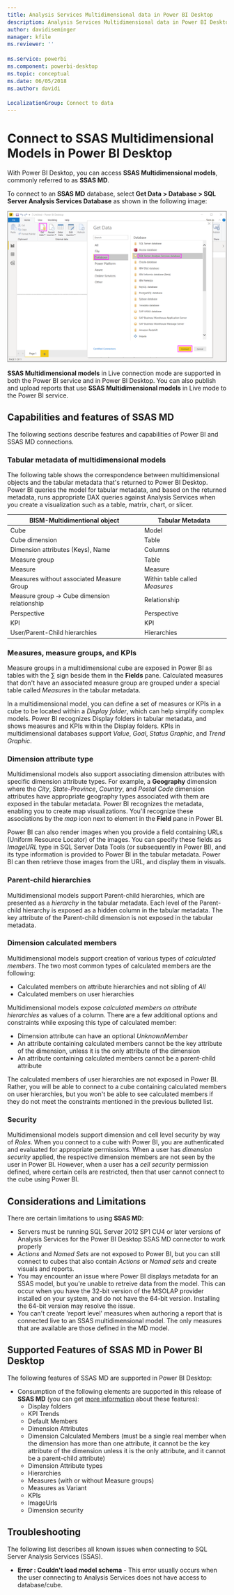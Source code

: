 ```yaml
---
title: Analysis Services Multidimensional data in Power BI Desktop
description: Analysis Services Multidimensional data in Power BI Desktop
author: davidiseminger
manager: kfile
ms.reviewer: ''

ms.service: powerbi
ms.component: powerbi-desktop
ms.topic: conceptual
ms.date: 06/05/2018
ms.author: davidi

LocalizationGroup: Connect to data
---
```

# Connect to SSAS Multidimensional Models in Power BI Desktop
With Power BI Desktop, you can access **SSAS Multidimensional models**, commonly referred to as **SSAS MD**.

To connect to an **SSAS MD** database, select **Get Data &gt; Database &gt; SQL Server Analysis Services Database** as shown in the following image:

![](media/desktop-ssas-multidimensional/ssas-multidimensional-2.png)

**SSAS Multidimensional models** in Live connection mode are supported in both the Power BI service and in Power BI Desktop. You can also publish and upload reports that use **SSAS Multidimensional models** in Live mode to the Power BI service.

## Capabilities and features of SSAS MD
The following sections describe features and capabilities of Power BI and SSAS MD connections.

### Tabular metadata of multidimensional models
The following table shows the correspondence between multidimensional objects and the tabular metadata that's returned to Power BI Desktop. Power BI queries the model for tabular metadata, and based on the returned metadata, runs appropriate DAX queries against Analysis Services when you create a visualization such as a table, matrix, chart, or slicer.

| BISM-Multidimentional object | Tabular Metadata |
| --- | --- |
| Cube |Model |
| Cube dimension |Table |
| Dimension attributes (Keys), Name |Columns |
| Measure group |Table |
| Measure |Measure |
| Measures without associated Measure Group |Within table called *Measures* |
| Measure group -> Cube dimension relationship |Relationship |
| Perspective |Perspective |
| KPI |KPI |
| User/Parent-Child hierarchies |Hierarchies |

### Measures, measure groups, and KPIs
Measure groups in a multidimensional cube are exposed in Power BI as tables with the ∑ sign beside them in the **Fields** pane. Calculated measures that don't have an associated measure group are grouped under a special table called *Measures* in the tabular metadata.

In a multidimensional model, you can define a set of measures or KPIs in a cube to be located within a *Display folder*, which can help simplify complex models. Power BI recognizes Display folders in tabular metadata, and shows measures and KPIs within the Display folders. KPIs in multidimensional databases support *Value*, *Goal*, *Status Graphic*, and *Trend Graphic*.

### Dimension attribute type
Multidimensional models also support associating dimension attributes with specific dimension attribute types. For example, a **Geography** dimension where the *City*, *State-Province*, *Country*, and *Postal Code* dimension attributes have appropriate geography types associated with them are exposed in the tabular metadata. Power BI recognizes the metadata, enabling you to create map visualizations. You'll recognize these associations by the *map* icon next to element in the **Field** pane in Power BI.

Power BI can also render images when you provide a field containing URLs (Uniform Resource Locator) of the images. You can specify these fields as *ImageURL* type in SQL Server Data Tools (or subsequently in Power BI), and its type information is provided to Power BI in the tabular metadata. Power BI can then retrieve those images from the URL, and display them in visuals.

### Parent-child hierarchies
Multidimensional models support Parent-child hierarchies, which are presented as a *hierarchy* in the tabular metadata. Each level of the Parent-child hierarchy is exposed as a hidden column in the tabular metadata. The key attribute of the Parent-child dimension is not exposed in the tabular metadata.

### Dimension calculated members
Multidimensional models support creation of various types of *calculated members*. The two most common types of calculated members are the following:

* Calculated members on attribute hierarchies and not sibling of *All*
* Calculated members on user hierarchies

Multidimensional models expose *calculated members on attribute hierarchies* as values of a column. There are a few additional options and constraints while exposing this type of calculated member:

* Dimension attribute can have an optional *UnknownMember*
* An attribute containing calculated members cannot be the key attribute of the dimension, unless it is the only attribute of the dimension
* An attribute containing calculated members cannot be a parent-child attribute

The calculated members of user hierarchies are not exposed in Power BI. Rather, you will be able to connect to a cube containing calculated members on user hierarchies, but you won't be able to see calculated members if they do not meet the constraints mentioned in the previous bulleted list.

### Security
Multidimensional models support dimension and cell level security by way of *Roles*. When you connect to a cube with Power BI, you are authenticated and evaluated for appropriate permissions. When a user has *dimension security* applied, the respective dimension members are not seen by the user in Power BI. However, when a user has a *cell security* permission defined, where certain cells are restricted, then that user cannot connect to the cube using Power BI.

## Considerations and Limitations
There are certain limitations to using **SSAS MD**:

* Servers must be running SQL Server 2012 SP1 CU4 or later versions of Analysis Services for the Power BI Desktop SSAS MD connector to work properly
* *Actions* and *Named Sets* are not exposed to Power BI, but you can still connect to cubes that also contain *Actions* or *Named sets* and create visuals and reports.
* You may encounter an issue where Power BI displays metadata for an SSAS model, but you're unable to retreive data from the model. This can occur when you have the 32-bit version of the MSOLAP provider installed on your system, and do not have the 64-bit version. Installing the 64-bit version may resolve the issue.
* You can't create 'report level' measures when authoring a report that is connected live to an SSAS multidimensional model. The only measures that are available are those defined in the MD model.

## Supported Features of SSAS MD in Power BI Desktop
The following features of SSAS MD are supported in Power BI Desktop:

* Consumption of the following elements are supported in this release of **SSAS MD** (you can get [more information](https://msdn.microsoft.com/library/jj969574.aspx) about these features):
  * Display folders
  * KPI Trends
  * Default Members
  * Dimension Attributes
  * Dimension Calculated Members (must be a single real member when the dimension has more than one attribute, it cannot be the key attribute of the dimension unless it is the only attribute, and it cannot be a parent-child attribute)
  * Dimension Attribute types
  * Hierarchies
  * Measures (with or without Measure groups)
  * Measures as Variant
  * KPIs
  * ImageUrls
  * Dimension security

## Troubleshooting 
The following list describes all known issues when connecting to SQL Server Analysis Services (SSAS). 

* **Error : Couldn't load model schema** - This error usually occurs when the user connecting to Analysis Services does not have access to database/cube.
